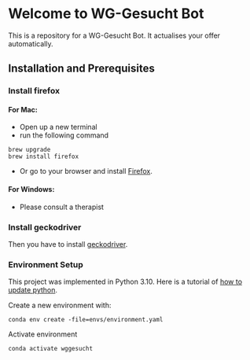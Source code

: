 # Welcome to WG-Gesucht Bot

This is a repository for a WG-Gesucht Bot. It actualises your offer automatically.

## Installation and Prerequisites

### Install firefox
#### For Mac:
* Open up a new terminal
* run the following command
```sybase
brew upgrade
brew install firefox
```
* Or go to your browser and install [Firefox](https://www.mozilla.org/de/firefox/download/thanks/).

#### For Windows:
* Please consult a therapist

### Install geckodriver
Then you have to install [geckodriver](https://stackoverflow.com/questions/41190989/how-do-i-install-geckodriver).

### Environment Setup
This project was implemented in Python 3.10. Here is a tutorial of [how to update python](https://ioflood.com/blog/update-python-step-by-step-guide/).

Create a new environment with:
```sybase
conda env create -file=envs/environment.yaml
```

Activate environment

```sybase
conda activate wggesucht
```



